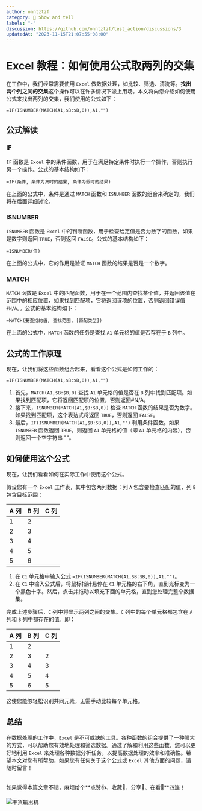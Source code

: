 ```yaml
---
author: onntztzf
category: 🙌 Show and tell
labels: "-"
discussion: https://github.com/onntztzf/test_action/discussions/3
updatedAt: "2023-11-15T21:07:55+08:00"
---
```


# Excel 教程：如何使用公式取两列的交集

在工作中，我们经常需要使用 `Excel` 做数据处理，如比较、筛选、清洗等。**找出两个列之间的交集**这个操作可以在许多情况下派上用场。本文将向您介绍如何使用公式来找出两列的交集，我们使用的公式如下：

```excel
=IF(ISNUMBER(MATCH(A1,$B:$B,0)),A1,"")
```

## 公式解读

### IF

`IF` 函数是 `Excel` 中的条件函数，用于在满足特定条件时执行一个操作，否则执行另一个操作。公式的基本结构如下：

```excel
=IF(条件, 条件为真时的结果, 条件为假时的结果)
```

在上面的公式中，条件是通过 `MATCH` 函数和 `ISNUMBER` 函数的组合来确定的，我们将在后面详细讨论。

### ISNUMBER

`ISNUMBER` 函数是 `Excel` 中的判断函数，用于检查给定值是否为数字的函数，如果是数字则返回 `TRUE`，否则返回 `FALSE`。公式的基本结构如下：

```excel
=ISNUMBER(值)
```

在上面的公式中，它的作用是验证 `MATCH` 函数的结果是否是一个数字。

### MATCH

`MATCH` 函数是 `Excel` 中的匹配函数，用于在一个范围内查找某个值，并返回该值在范围中的相应位置，如果找到匹配项，它将返回该项的位置，否则返回错误值 `#N/A`。。公式的基本结构如下：

```excel
=MATCH(要查找的值, 查找范围, [匹配类型])
```

在上面的公式中，`MATCH` 函数的任务是查找 `A1` 单元格的值是否存在于 `B` 列中。

## 公式的工作原理

现在，让我们将这些函数组合起来，看看这个公式是如何工作的：

```excel
=IF(ISNUMBER(MATCH(A1,$B:$B,0)),A1,"")
```

1. 首先，`MATCH(A1,$B:$B,0)` 查找 `A1` 单元格的值是否在 `B` 列中找到匹配项。如果找到匹配项，它将返回匹配项的位置，否则返回#N/A。
2. 接下来，`ISNUMBER(MATCH(A1,$B:$B,0))` 检查 `MATCH` 函数的结果是否为数字。如果找到匹配项，这个表达式将返回 `TRUE`，否则返回 `FALSE`。
3. 最后，`IF(ISNUMBER(MATCH(A1,$B:$B,0)),A1,"")` 利用条件函数。如果 `ISNUMBER` 函数返回 `TRUE`，则返回 `A1` 单元格的值（即 `A1` 单元格的内容），否则返回一个空字符串 ""。

## 如何使用这个公式

现在，让我们看看如何在实际工作中使用这个公式。

假设您有一个 `Excel` 工作表，其中包含两列数据：列 `A` 包含要检查匹配的值，列 `B` 包含目标范围：

| A 列 | B 列 | C 列 |
| ---- | ---- | ---- |
| 1    | 2    |
| 2    | 3    |
| 3    | 4    |
| 4    | 5    |
| 5    | 6    |

1. 在 `C1` 单元格中输入公式 `=IF(ISNUMBER(MATCH(A1,$B:$B,0)),A1,"")`。
2. 在 `C1` 中输入公式后，将鼠标指针悬停在 `C1` 单元格的右下角，直到光标变为一个黑色十字。然后，点击并拖动以填充下面的单元格，直到您处理完整个数据集。

完成上述步骤后，`C` 列中将显示两列之间的交集。`C` 列中的每个单元格都包含在 `A` 列和 `B` 列中都存在的值。即：

| A 列 | B 列 | C 列 |
| ---- | ---- | ---- |
| 1    | 2    |
| 2    | 3    | 2    |
| 3    | 4    | 3    |
| 4    | 5    | 4    |
| 5    | 6    | 5    |

这使您能够轻松识别共同元素，无需手动比较每个单元格。

## 总结

在数据处理的工作中，`Excel` 是不可或缺的工具。各种函数的组合提供了一种强大的方式，可以帮助您有效地处理和筛选数据。通过了解和利用这些函数，您可以更好地利用 `Excel` 来处理各种数据分析任务，以提高数据处理的效率和准确性。希望本文对您有所帮助，如果您有任何关于这个公式或 `Excel` 其他方面的问题，请随时留言！

######

如果觉得本篇文章不错，麻烦给个**点赞👍、收藏🌟、分享👊、在看👀**四连！

![干货输出机](https://file.zhangpeng.site/wechat/qrcode.jpg)

